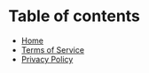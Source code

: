 # Table of contents

* [Home](README.md)
* [Terms of Service](<README (1).md>)
* [Privacy Policy](privacy-policy.md)
